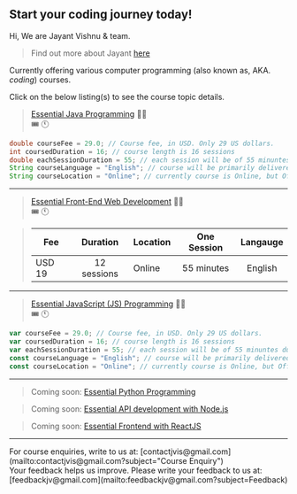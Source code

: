 ## Start your coding journey today!

Hi, We are Jayant Vishnu & team.
> Find out more about Jayant [here](about-jayant.md)

Currently offering various computer programming (also known as, AKA. *coding*) courses.

Click on the below listing(s) to see the course topic details.
> [Essential Java Programming](essentialjava.md) 🧑‍🏫 <br/>
>    🎟️ 🕚
```java
double courseFee = 29.0; // Course fee, in USD. Only 29 US dollars.
int coursedDuration = 16; // course length is 16 sessions
double eachSessionDuration = 55; // each session will be of 55 minuntes duration
String courseLanguage = "English"; // course will be primarily delivered in English, but local langauge is used if needed
String courseLocation = "Online"; // currently course is Online, but Offline classes available on request.
```
<hr>

> [Essential Front-End Web Development](essential-frontend-web.md) 🧑‍🏫 <br/>
>    🎟️ 🕚

>| Fee           |  Duration    |  Location     | One Session  | Langauge  |
>| ------------- |:------------:| ------------- |:------------:|:---------:|
>| USD 19        | 12 sessions  | Online        | 55 minutes   | English   |

<hr>

> [Essential JavaScript (JS) Programming](essential-javascript.md) 🧑‍🏫 <br/>
>    🎟️ 🕚
```javascript
var courseFee = 29.0; // Course fee, in USD. Only 29 US dollars.
var coursedDuration = 16; // course length is 16 sessions
var eachSessionDuration = 55; // each session will be of 55 minuntes duration
const courseLanguage = "English"; // course will be primarily delivered in English, but local langauge is used if needed
const courseLocation = "Online"; // currently course is Online, but Offline classes available on request.
```

<hr>

> Coming soon: [Essential Python Programming]() 

> Coming soon: [Essential API development with Node.js]() 

> Coming soon: [Essential Frontend with ReactJS]() <br>


<hr>
For course enquiries, write to us at: [contactjvis@gmail.com](mailto:contactjvis@gmail.com?subject="Course Enquiry")<br>
Your feedback helps us improve. Please write your feedback to us at: [feedbackjv@gmail.com](mailto:feedbackjv@gmail.com?subject=Feedback)
